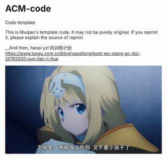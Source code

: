 # ACM-code
Code template


This is Muqiao's template code. It may not be purely original. If you reprint it, please explain the source of reprint.

__And then, hanpi yzl 的训练计划 https://www.luogu.com.cn/blog/yaozilong/post-wo-xiang-ac-dui-20192020-xun-lian-ji-hua

![Image Text](https://github.com/Mumuqiao/ACM-code/blob/master/Alice.png)

 
